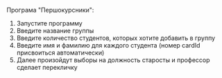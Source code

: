Програма "Першокурсники":

1. Запустите программу
2. Введите название группы
3. Введите количество студентов, которых хотите добавить в группу
4. Введите имя и фамилию для каждого студента (номер cardId присвоиться автоматически)
5. Далее произойдут выборы на должность старосты и профессор сделает перекличку
